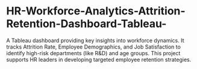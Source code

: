 # HR-Workforce-Analytics-Attrition-Retention-Dashboard-Tableau-
A Tableau dashboard providing key insights into workforce dynamics. It tracks Attrition Rate, Employee Demographics, and Job Satisfaction to identify high-risk departments (like R&amp;D) and age groups. This project supports HR leaders in developing targeted employee retention strategies.
